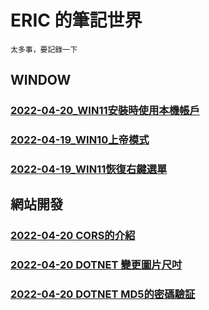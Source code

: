  # ERIC 的筆記世界

 ```
 太多事，要記錄一下
 ```
 ## WINDOW
 ### [2022-04-20_WIN11安裝時使用本機帳戶](./Windows/WIN11安裝時使用本機帳戶.md)
 ### [2022-04-19_WIN10上帝模式](./Windows/WIN10上帝模式.md)
 ### [2022-04-19_WIN11恢復右鍵選單](./Windows/WINDOWS11恢復WIN10的右鍵選單.md)
 ## 網站開發
 ### [2022-04-20 CORS的介紹](./dotnet/CORS的介紹.md)
 ### [2022-04-20 DOTNET 變更圖片尺吋](./dotnet/變更圖片的尺吋.md)
 ### [2022-04-20 DOTNET MD5的密碼驗証](./dotnet/MD5的驗証.md)